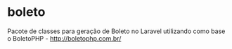 # boleto
Pacote de classes para geração de Boleto no Laravel utilizando como base o BoletoPHP - http://boletophp.com.br/
